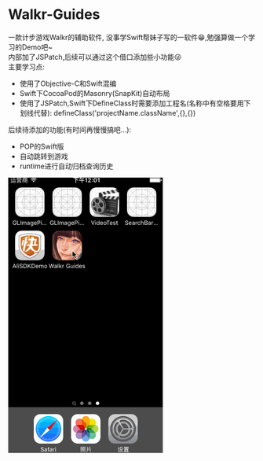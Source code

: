 # Walkr-Guides
一款计步游戏Walkr的辅助软件, 没事学Swift帮妹子写的一软件😁,勉强算做一个学习的Demo吧~<br>
内部加了JSPatch,后续可以通过这个借口添加些小功能😜<br>
主要学习点:
- 使用了Objective-C和Swift混编
- Swift下CocoaPod的Masonry(SnapKit)自动布局
- 使用了JSPatch,Swift下DefineClass时需要添加工程名(名称中有空格要用下划线代替):
defineClass('projectName.className',{},{})

后续待添加的功能(有时间再慢慢搞吧...):
- POP的Swift版
- 自动跳转到游戏
- runtime进行自动归档查询历史

![Demo](walkr.gif)


